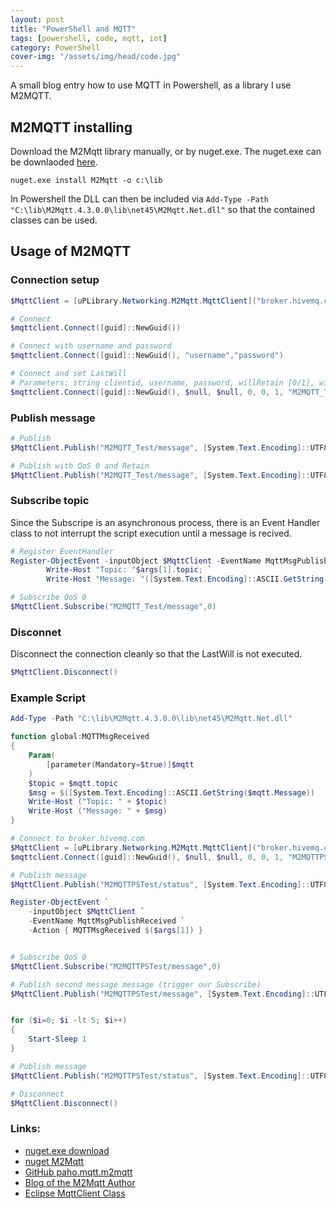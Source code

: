 ```yaml
---
layout: post
title: "PowerShell and MQTT"
tags: [powershell, code, mqtt, iot]
category: PowerShell
cover-img: "/assets/img/head/code.jpg"
---
```


A small blog entry how to use MQTT in Powershell, as a library I use M2MQTT.

## M2MQTT installing

Download the M2Mqtt library manually, or by nuget.exe. 
The nuget.exe can be downlaoded [here](https://www.nuget.org/downloads). 

```
nuget.exe install M2Mqtt -o c:\lib
```

In Powershell the DLL can then be included via `Add-Type -Path "C:\lib\M2Mqtt.4.3.0.0\lib\net45\M2Mqtt.Net.dll"` so that the contained classes can be used.


## Usage of M2MQTT

### Connection setup

```powershell
$MqttClient = [uPLibrary.Networking.M2Mqtt.MqttClient]("broker.hivemq.com")

# Connect
$mqttclient.Connect([guid]::NewGuid())

# Connect with username and password
$mqttclient.Connect([guid]::NewGuid(), "username","password")

# Connect and set LastWill
# Parameters: string clientid, username, password, willRetain [0/1], willQosLevel [0/1/2], willFlag [0/1], willTopic, willMessage, cleanSession [0/1], keepAlivePeriod) 
$mqttclient.Connect([guid]::NewGuid(), $null, $null, 0, 0, 1, "M2MQTT_Test/LW", "error", 1, 60 )
```

### Publish message

```powershell
# Publish
$MqttClient.Publish("M2MQTT_Test/message", [System.Text.Encoding]::UTF8.GetBytes("Hello World"))

# Publish with QoS 0 and Retain
$MqttClient.Publish("M2MQTT_Test/message", [System.Text.Encoding]::UTF8.GetBytes("Hello World"), 0, 1)
```
  
  
### Subscribe topic
Since the Subscripe is an asynchronous process, there is an Event Handler class to not interrupt the script execution until a message is recived.

```powershell
# Register EventHandler
Register-ObjectEvent -inputObject $MqttClient -EventName MqttMsgPublishReceived -Action { `
        Write-Host "Topic: "$args[1].topic; `
        Write-Host "Message: "([System.Text.Encoding]::ASCII.GetString($args[1].Message)) }

# Subscribe QoS 0
$MqttClient.Subscribe("M2MQTT_Test/message",0)
```

### Disconnet
Disconnect the connection cleanly so that the LastWill is not executed.
```powershell
$MqttClient.Disconnect()
```

### Example Script
```powershell
Add-Type -Path "C:\lib\M2Mqtt.4.3.0.0\lib\net45\M2Mqtt.Net.dll" 

function global:MQTTMsgReceived
{
    Param(
        [parameter(Mandatory=$true)]$mqtt
    )
    $topic = $mqtt.topic
    $msg = $([System.Text.Encoding]::ASCII.GetString($mqtt.Message))
    Write-Host ("Topic: " + $topic)
    Write-Host ("Message: " + $msg)
}

# Connect to broker.hivemq.com
$MqttClient = [uPLibrary.Networking.M2Mqtt.MqttClient]("broker.hivemq.com")
$mqttclient.Connect([guid]::NewGuid(), $null, $null, 0, 0, 1, "M2MQTTPSTest/statusLW", "error", 1, 30 )

# Publish message
$MqttClient.Publish("M2MQTTPSTest/status", [System.Text.Encoding]::UTF8.GetBytes("online"), 0, 0)

Register-ObjectEvent `
    -inputObject $MqttClient `
    -EventName MqttMsgPublishReceived `
    -Action { MQTTMsgReceived $($args[1]) }


# Subscribe QoS 0
$MqttClient.Subscribe("M2MQTTPSTest/message",0)

# Publish second message message (trigger our Subscribe)
$MqttClient.Publish("M2MQTTPSTest/message", [System.Text.Encoding]::UTF8.GetBytes("Hello World"), 0, 0)


for ($i=0; $i -lt 5; $i++)
{
    Start-Sleep 1
}

# Publish message
$MqttClient.Publish("M2MQTTPSTest/status", [System.Text.Encoding]::UTF8.GetBytes("offline"), 0, 0)

# Disconnect
$MqttClient.Disconnect()
```


### Links:
* [nuget.exe download](https://www.nuget.org/downloads)
* [nuget M2Mqtt](https://www.nuget.org/packages/M2Mqtt/)
* [GitHub paho.mqtt.m2mqtt](https://github.com/eclipse/paho.mqtt.m2mqtt)
* [Blog of the M2Mqtt Author](https://m2mqtt.wordpress.com/)
* [Eclipse MqttClient Class](https://www.eclipse.org/paho/clients/dotnet/api/html/1c43333f-2896-2b9e-5895-dc5157db58a3.htm)
